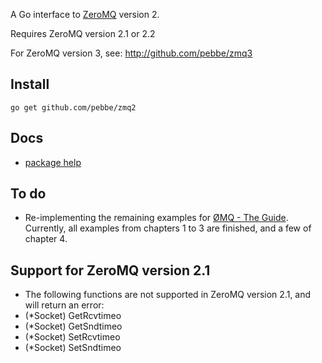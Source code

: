 A Go interface to [ZeroMQ](http://www.zeromq.org/) version 2.

Requires ZeroMQ version 2.1 or 2.2

For ZeroMQ version 3, see: http://github.com/pebbe/zmq3

## Install

    go get github.com/pebbe/zmq2

## Docs

 * [package help](http://godoc.org/github.com/pebbe/zmq2)

## To do

 * Re-implementing the remaining examples for [ØMQ - The Guide](http://zguide.zeromq.org/page:all).
   Currently, all examples from chapters 1 to 3 are finished, and a few
   of chapter 4.

## Support for ZeroMQ version 2.1

 * The following functions are not supported in ZeroMQ version 2.1, and will return an error:
  * (*Socket) GetRcvtimeo
  * (*Socket) GetSndtimeo
  * (*Socket) SetRcvtimeo
  * (*Socket) SetSndtimeo
